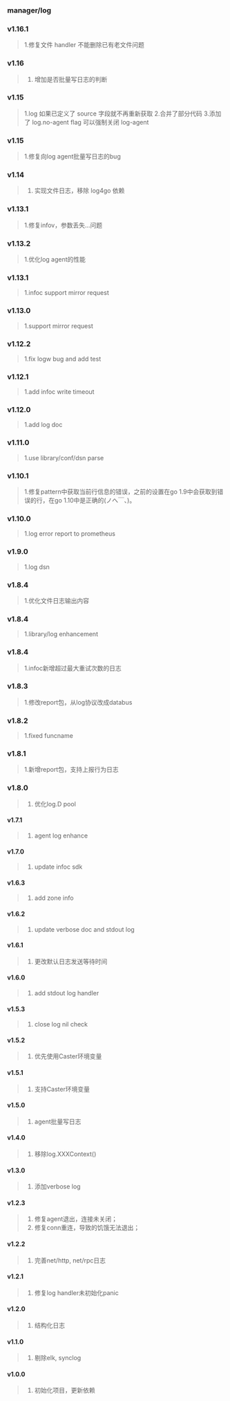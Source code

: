 ### manager/log

### v1.16.1
> 1.修复文件 handler 不能删除已有老文件问题

### v1.16
> 1. 增加是否批量写日志的判断

### v1.15
> 1.log 如果已定义了 source 字段就不再重新获取
> 2.合并了部分代码
> 3.添加了 log.no-agent flag 可以强制关闭 log-agent

### v1.15
> 1.修复向log agent批量写日志的bug

### v1.14
> 1. 实现文件日志，移除 log4go 依赖

### v1.13.1
> 1.修复infov，参数丢失...问题

### v1.13.2
> 1.优化log agent的性能

### v1.13.1
> 1.infoc support mirror request

### v1.13.0
> 1.support mirror request

### v1.12.2
> 1.fix logw bug and add test

### v1.12.1
> 1.add infoc write timeout  

### v1.12.0
> 1.add log doc  

### v1.11.0
> 1.use library/conf/dsn parse  

### v1.10.1
> 1.修复pattern中获取当前行信息的错误，之前的设置在go 1.9中会获取到错误的行，在go 1.10中是正确的(ノへ￣、)。

### v1.10.0
> 1.log error report to prometheus  

### v1.9.0
> 1.log dsn

### v1.8.4
> 1.优化文件日志输出内容

### v1.8.4
> 1.library/log enhancement  

### v1.8.4
> 1.infoc新增超过最大重试次数的日志

### v1.8.3
> 1.修改report包，从log协议改成databus

### v1.8.2
> 1.fixed funcname  

### v1.8.1
> 1.新增report包，支持上报行为日志

### v1.8.0
> 1. 优化log.D pool

#### v1.7.1
> 1. agent log enhance   

#### v1.7.0
> 1. update infoc sdk    

#### v1.6.3
> 1. add zone info

#### v1.6.2
> 1. update verbose doc and stdout log

#### v1.6.1
> 1. 更改默认日志发送等待时间

#### v1.6.0
> 1. add stdout log handler

#### v1.5.3
> 1. close log nil check

#### v1.5.2
> 1. 优先使用Caster环境变量

#### v1.5.1
> 1. 支持Caster环境变量

#### v1.5.0
> 1. agent批量写日志

#### v1.4.0
> 1. 移除log.XXXContext()

#### v1.3.0
> 1. 添加verbose log

#### v1.2.3
> 1. 修复agent退出，连接未关闭；
> 2. 修复conn重连，导致的饥饿无法退出；

#### v1.2.2
> 1. 完善net/http, net/rpc日志 

#### v1.2.1
> 1. 修复log handler未初始化panic 

#### v1.2.0
> 1. 结构化日志 

#### v1.1.0
> 1. 剔除elk, synclog  

#### v1.0.0
> 1. 初始化项目，更新依赖

